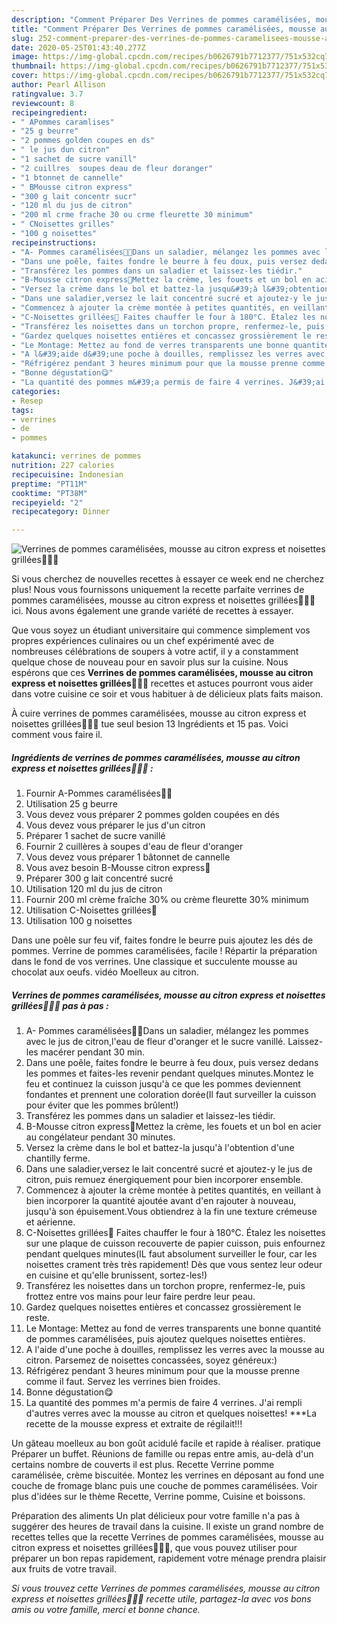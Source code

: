 ```yaml
---
description: "Comment Préparer Des Verrines de pommes caramélisées, mousse au citron express et noisettes grillées🍎🍋🌰"
title: "Comment Préparer Des Verrines de pommes caramélisées, mousse au citron express et noisettes grillées🍎🍋🌰"
slug: 252-comment-preparer-des-verrines-de-pommes-caramelisees-mousse-au-citron-express-et-noisettes-grillees
date: 2020-05-25T01:43:40.277Z
image: https://img-global.cpcdn.com/recipes/b0626791b7712377/751x532cq70/verrines-de-pommes-caramelisees-mousse-au-citron-express-et-noisettes-grillees🍎🍋🌰-photo-principale-de-la-recette.jpg
thumbnail: https://img-global.cpcdn.com/recipes/b0626791b7712377/751x532cq70/verrines-de-pommes-caramelisees-mousse-au-citron-express-et-noisettes-grillees🍎🍋🌰-photo-principale-de-la-recette.jpg
cover: https://img-global.cpcdn.com/recipes/b0626791b7712377/751x532cq70/verrines-de-pommes-caramelisees-mousse-au-citron-express-et-noisettes-grillees🍎🍋🌰-photo-principale-de-la-recette.jpg
author: Pearl Allison
ratingvalue: 3.7
reviewcount: 8
recipeingredient:
- " APommes caramlises"
- "25 g beurre"
- "2 pommes golden coupes en ds"
- " le jus dun citron"
- "1 sachet de sucre vanill"
- "2 cuillres  soupes deau de fleur doranger"
- "1 btonnet de cannelle"
- " BMousse citron express"
- "300 g lait concentr sucr"
- "120 ml du jus de citron"
- "200 ml crme frache 30 ou crme fleurette 30 minimum"
- " CNoisettes grilles"
- "100 g noisettes"
recipeinstructions:
- "A- Pommes caramélisées🍎🍏Dans un saladier, mélangez les pommes avec le jus de citron,l&#39;eau de fleur d&#39;oranger et le sucre vanillé. Laissez-les macérer pendant 30 min."
- "Dans une poêle, faites fondre le beurre à feu doux, puis versez dedans les pommes et faites-les revenir pendant quelques minutes.Montez le feu et continuez la cuisson jusqu&#39;à ce que les pommes deviennent fondantes et prennent une coloration dorée(Il faut surveiller la cuisson pour éviter que les pommes brûlent!)"
- "Transférez les pommes dans un saladier et laissez-les tiédir."
- "B-Mousse citron express🍋Mettez la crème, les fouets et un bol en acier au congélateur pendant 30 minutes."
- "Versez la crème dans le bol et battez-la jusqu&#39;à l&#39;obtention d&#39;une chantilly ferme."
- "Dans une saladier,versez le lait concentré sucré et ajoutez-y le jus de citron, puis remuez énergiquement pour bien incorporer ensemble."
- "Commencez à ajouter la crème montée à petites quantités, en veillant à bien incorporer la quantité ajoutée avant d&#39;en rajouter à nouveau, jusqu&#39;à son épuisement.Vous obtiendrez à la fin une texture crémeuse et aérienne."
- "C-Noisettes grillées🌰 Faites chauffer le four à 180°C. Étalez les noisettes sur une plaque de cuisson recouverte de papier cuisson, puis enfournez pendant quelques minutes(IL faut absolument surveiller le four, car les noisettes crament très très rapidement! Dès que vous sentez leur odeur en cuisine et qu&#39;elle brunissent, sortez-les!)"
- "Transférez les noisettes dans un torchon propre, renfermez-le, puis frottez entre vos mains pour leur faire perdre leur peau."
- "Gardez quelques noisettes entières et concassez grossièrement le reste."
- "Le Montage: Mettez au fond de verres transparents une bonne quantité de pommes caramélisées, puis ajoutez quelques noisettes entières."
- "A l&#39;aide d&#39;une poche à douilles, remplissez les verres avec la mousse au citron. Parsemez de noisettes concassées, soyez généreux:)"
- "Réfrigérez pendant 3 heures minimum pour que la mousse prenne comme il faut. Servez les verrines bien froides."
- "Bonne dégustation😋"
- "La quantité des pommes m&#39;a permis de faire 4 verrines. J&#39;ai rempli d&#39;autres verres avec la mousse au citron et quelques noisettes! ***La recette de la mousse express et extraite de régilait!!!"
categories:
- Resep
tags:
- verrines
- de
- pommes

katakunci: verrines de pommes 
nutrition: 227 calories
recipecuisine: Indonesian
preptime: "PT11M"
cooktime: "PT38M"
recipeyield: "2"
recipecategory: Dinner

---
```



![Verrines de pommes caramélisées, mousse au citron express et noisettes grillées🍎🍋🌰](https://img-global.cpcdn.com/recipes/b0626791b7712377/751x532cq70/verrines-de-pommes-caramelisees-mousse-au-citron-express-et-noisettes-grillees🍎🍋🌰-photo-principale-de-la-recette.jpg)

Si vous cherchez de nouvelles recettes à essayer ce week end ne cherchez plus! Nous vous fournissons uniquement la recette parfaite verrines de pommes caramélisées, mousse au citron express et noisettes grillées🍎🍋🌰 ici. Nous avons également une grande variété de recettes à essayer.

Que vous soyez un étudiant universitaire qui commence simplement vos propres expériences culinaires ou un chef expérimenté avec de nombreuses célébrations de soupers à votre actif, il y a constamment quelque chose de nouveau pour en savoir plus sur la cuisine. Nous espérons que ces <strong> Verrines de pommes caramélisées, mousse au citron express et noisettes grillées🍎🍋🌰 </strong> recettes et astuces pourront vous aider dans votre cuisine ce soir et vous habituer à de délicieux plats faits maison.

<!--inarticleads1-->

À cuire verrines de pommes caramélisées, mousse au citron express et noisettes grillées🍎🍋🌰 tue seul besion 13 Ingrédients et 15 pas. Voici comment vous faire il.

##### Ingrédients de verrines de pommes caramélisées, mousse au citron express et noisettes grillées🍎🍋🌰 :

1. Fournir  A-Pommes caramélisées🍎🍏
1. Utilisation 25 g beurre
1. Vous devez vous préparer 2 pommes golden coupées en dés
1. Vous devez vous préparer  le jus d&#39;un citron
1. Préparer 1 sachet de sucre vanillé
1. Fournir 2 cuillères à soupes d&#39;eau de fleur d&#39;oranger
1. Vous devez vous préparer 1 bâtonnet de cannelle
1. Vous avez besoin  B-Mousse citron express🍋
1. Préparer 300 g lait concentré sucré
1. Utilisation 120 ml du jus de citron
1. Fournir 200 ml crème fraîche 30% ou crème fleurette 30% minimum
1. Utilisation  C-Noisettes grillées🌰
1. Utilisation 100 g noisettes


Dans une poêle sur feu vif, faites fondre le beurre puis ajoutez les dés de pommes. Verrine de pommes caramélisées, facile ! Répartir la préparation dans le fond de vos verrines. Une classique et succulente mousse au chocolat aux oeufs. vidéo Moelleux au citron. 

<!--inarticleads2-->

##### Verrines de pommes caramélisées, mousse au citron express et noisettes grillées🍎🍋🌰 pas à pas :

1. A- Pommes caramélisées🍎🍏Dans un saladier, mélangez les pommes avec le jus de citron,l&#39;eau de fleur d&#39;oranger et le sucre vanillé. Laissez-les macérer pendant 30 min.
1. Dans une poêle, faites fondre le beurre à feu doux, puis versez dedans les pommes et faites-les revenir pendant quelques minutes.Montez le feu et continuez la cuisson jusqu&#39;à ce que les pommes deviennent fondantes et prennent une coloration dorée(Il faut surveiller la cuisson pour éviter que les pommes brûlent!)
1. Transférez les pommes dans un saladier et laissez-les tiédir.
1. B-Mousse citron express🍋Mettez la crème, les fouets et un bol en acier au congélateur pendant 30 minutes.
1. Versez la crème dans le bol et battez-la jusqu&#39;à l&#39;obtention d&#39;une chantilly ferme.
1. Dans une saladier,versez le lait concentré sucré et ajoutez-y le jus de citron, puis remuez énergiquement pour bien incorporer ensemble.
1. Commencez à ajouter la crème montée à petites quantités, en veillant à bien incorporer la quantité ajoutée avant d&#39;en rajouter à nouveau, jusqu&#39;à son épuisement.Vous obtiendrez à la fin une texture crémeuse et aérienne.
1. C-Noisettes grillées🌰 Faites chauffer le four à 180°C. Étalez les noisettes sur une plaque de cuisson recouverte de papier cuisson, puis enfournez pendant quelques minutes(IL faut absolument surveiller le four, car les noisettes crament très très rapidement! Dès que vous sentez leur odeur en cuisine et qu&#39;elle brunissent, sortez-les!)
1. Transférez les noisettes dans un torchon propre, renfermez-le, puis frottez entre vos mains pour leur faire perdre leur peau.
1. Gardez quelques noisettes entières et concassez grossièrement le reste.
1. Le Montage: Mettez au fond de verres transparents une bonne quantité de pommes caramélisées, puis ajoutez quelques noisettes entières.
1. A l&#39;aide d&#39;une poche à douilles, remplissez les verres avec la mousse au citron. Parsemez de noisettes concassées, soyez généreux:)
1. Réfrigérez pendant 3 heures minimum pour que la mousse prenne comme il faut. Servez les verrines bien froides.
1. Bonne dégustation😋
1. La quantité des pommes m&#39;a permis de faire 4 verrines. J&#39;ai rempli d&#39;autres verres avec la mousse au citron et quelques noisettes! ***La recette de la mousse express et extraite de régilait!!!


Un gâteau moelleux au bon goût acidulé facile et rapide à réaliser. pratique Préparer un buffet. Réunions de famille ou repas entre amis, au-delà d&#39;un certains nombre de couverts il est plus. Recette Verrine pomme caramélisée, crème biscuitée. Montez les verrines en déposant au fond une couche de fromage blanc puis une couche de pommes caramélisées. Voir plus d&#39;idées sur le thème Recette, Verrine pomme, Cuisine et boissons. 

<!--inarticleads1-->

<p>
Préparation des aliments Un plat délicieux pour votre famille n'a pas à suggérer des heures de travail dans la cuisine. Il existe un grand nombre de recettes telles que la recette Verrines de pommes caramélisées, mousse au citron express et noisettes grillées🍎🍋🌰, que vous pouvez utiliser pour préparer un bon repas rapidement, rapidement votre ménage prendra plaisir aux fruits de votre travail.
</p>

<p>
<i>Si vous trouvez cette Verrines de pommes caramélisées, mousse au citron express et noisettes grillées🍎🍋🌰 recette utile, partagez-la avec vos bons amis ou votre famille, merci et bonne chance.</i>
</p>
